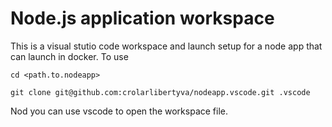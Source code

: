 # Node.js application workspace

This is a visual stutio code workspace and launch setup for a node app that can launch in docker. To use

`cd <path.to.nodeapp>`

`git clone git@github.com:crolarlibertyva/nodeapp.vscode.git .vscode`

Nod you can use vscode to open the workspace file.
